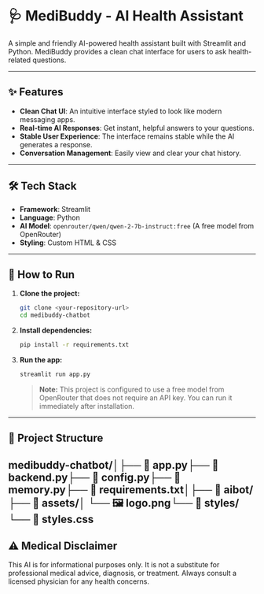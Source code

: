 # 🩺 MediBuddy - AI Health Assistant

A simple and friendly AI-powered health assistant built with Streamlit and Python. MediBuddy provides a clean chat interface for users to ask health-related questions.


---

## ✨ Features

- **Clean Chat UI**: An intuitive interface styled to look like modern messaging apps.
- **Real-time AI Responses**: Get instant, helpful answers to your questions.
- **Stable User Experience**: The interface remains stable while the AI generates a response.
- **Conversation Management**: Easily view and clear your chat history.

---

## 🛠️ Tech Stack

- **Framework**: Streamlit
- **Language**: Python
- **AI Model**: `openrouter/qwen/qwen-2-7b-instruct:free` (A free model from OpenRouter)
- **Styling**: Custom HTML & CSS

---

## 🚀 How to Run

1.  **Clone the project:**
    ```bash
    git clone <your-repository-url>
    cd medibuddy-chatbot
    ```

2.  **Install dependencies:**
    ```bash
    pip install -r requirements.txt
    ```

3.  **Run the app:**
    ```bash
    streamlit run app.py
    ```
    > **Note:** This project is configured to use a free model from OpenRouter that does not require an API key. You can run it immediately after installation.

---

## 📂 Project Structure

medibuddy-chatbot/│├── 📄 app.py├── 📄 backend.py├── 📄 config.py├── 📄 memory.py├── 📄 requirements.txt│├── 📁 aibot/├── 📁 assets/│   └── 🖼️ logo.png└── 📁 styles/└── 📄 styles.css
---

## ⚠️ Medical Disclaimer

This AI is for informational purposes only. It is not a substitute for professional medical advice, diagnosis, or treatment. Always consult a licensed physician for any health concerns.
